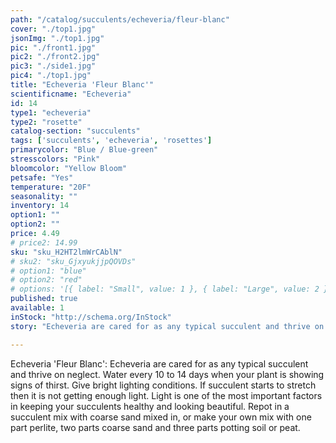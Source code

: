 ```yaml
---
path: "/catalog/succulents/echeveria/fleur-blanc"
cover: "./top1.jpg"
jsonImg: "./top1.jpg"
pic: "./front1.jpg"
pic2: "./front2.jpg"
pic3: "./side1.jpg"
pic4: "./top1.jpg"
title: "Echeveria 'Fleur Blanc'"
scientificname: "Echeveria"
id: 14 
type1: "echeveria"
type2: "rosette"
catalog-section: "succulents"
tags: ['succulents', 'echeveria', 'rosettes']
primarycolor: "Blue / Blue-green"
stresscolors: "Pink"
bloomcolor: "Yellow Bloom"
petsafe: "Yes"
temperature: "20F"
seasonality: ""
inventory: 14
option1: ""
option2: ""
price: 4.49
# price2: 14.99
sku: "sku_H2HT2lmWrCAblN"
# sku2: "sku_GjxyukjjpQOVDs"
# option1: "blue"
# option2: "red"
# options: '[{ label: "Small", value: 1 }, { label: "Large", value: 2 }]'
published: true
available: 1
inStock: "http://schema.org/InStock"
story: "Echeveria are cared for as any typical succulent and thrive on neglect. Water every 10 to 14 days when your plant is showing signs of thirst. Give bright lighting conditions. If succulent starts to stretch then it is not getting enough light. Light is one of the most important factors in keeping your succulents healthy and looking beautiful. Repot in a succulent mix with coarse sand mixed in, or make your own mix with one part perlite, two parts coarse sand and three parts potting soil or peat."

---
```


Echeveria 'Fleur Blanc': Echeveria are cared for as any typical succulent and thrive on neglect. Water every 10 to 14 days when your plant is showing signs of thirst. Give bright lighting conditions. If succulent starts to stretch then it is not getting enough light. Light is one of the most important factors in keeping your succulents healthy and looking beautiful. Repot in a succulent mix with coarse sand mixed in, or make your own mix with one part perlite, two parts coarse sand and three parts potting soil or peat.